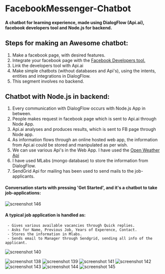 # FacebookMessenger-Chatbot
#### A chatbot for learning experience, made using DialogFlow (Api.ai), facebook developers tool and Node.js for backend.
## Steps for making an Awesome chatbot:
1. Make a facebook page, with desired features.
2. Integrate your facebook page with the [Facebook Developers tool.](https://developers.facebook.com/)
3. Link the developers tool with Api.ai
4. Make simple chatbots (without databases and Api's), using the intents, entities and integrations in DialogFlow.
5. This segment involves no backend.
## Chatbot with Node.js in backend:
1. Every communication with DialogFlow occurs with Node.js App in between.
2. People makes request in facebook page which is sent to Api.ai through Node App.
3. Api.ai analyses and produces results, which is sent to FB page through Node app.
4. As information flows through an online hosted web app, the information from Api.ai
   could be stored and manipulated as per wish.
5. We can use various Api's in the Web App. I have used the [Open Weather Api](https://openweathermap.org/)
6. I have used MLabs (mongo database) to store the information from DialogFlow.
7. SendGrid Api for mailing has been used to send mails to the job-applicants.

#### Conversation starts with pressing 'Get Started', and it's a chatbot to take job-applications:
   ![screenshot 146](https://user-images.githubusercontent.com/31181068/37614187-1481f99e-2bd0-11e8-9978-ba6c9fcb2bd6.png)
#### A typical job application is handled as:
     - Gives various available vacancies through Quick replies.
     - Asks for Name, Previous Job, Years of Experence, Contact.
     - Stores the information in Mlabs.
     - Sends email to Manager through Sendgrid, sending all info of the applicant.
   ![screenshot 140](https://user-images.githubusercontent.com/31181068/37614199-1a7abeee-2bd0-11e8-82e0-1a039f13bbaa.png)
   
![screenshot 138](https://user-images.githubusercontent.com/31181068/37614192-1615e6e4-2bd0-11e8-87fa-613d001bb35f.png)
![screenshot 139](https://user-images.githubusercontent.com/31181068/37614197-1901c56c-2bd0-11e8-8f5f-3457b4b3ac6c.png)
![screenshot 141](https://user-images.githubusercontent.com/31181068/37614212-25eac616-2bd0-11e8-8c80-d3c51cf6d7b6.png)
![screenshot 142](https://user-images.githubusercontent.com/31181068/37614218-2abbae76-2bd0-11e8-9e02-99ce95b755ee.png)
![screenshot 143](https://user-images.githubusercontent.com/31181068/37614226-3072becc-2bd0-11e8-8405-127f236bf5f3.png)
![screenshot 144](https://user-images.githubusercontent.com/31181068/37614229-329d2d72-2bd0-11e8-9168-5c1c517f7022.png)
![screenshot 145](https://user-images.githubusercontent.com/31181068/37614235-35c15442-2bd0-11e8-80f9-3fea30dfbbf0.png)
